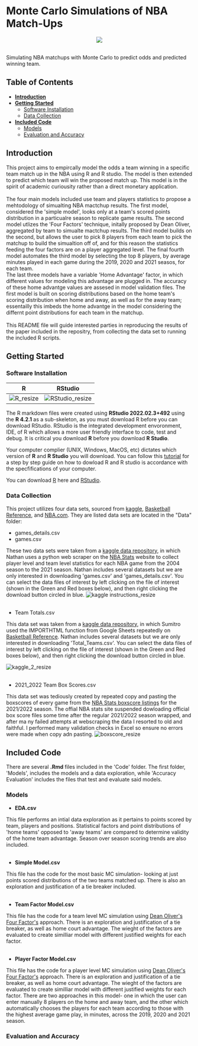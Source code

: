 # Monte Carlo Simulations of NBA Match-Ups
<p align="center">
<img src="https://user-images.githubusercontent.com/110261952/182031204-acd0016e-466a-4931-ae8e-be0f6aeac74a.png" />
</p>
  <br />
 Simulating NBA matchups with Monte Carlo to predict odds and predicted winning team. 

## Table of Contents
- [**Introduction**](https://github.com/ACM40960/project-eileenkhoury#introduction)
- [**Getting Started**](https://github.com/ACM40960/project-eileenkhoury#getting-started)
  - [Software Installation](https://github.com/ACM40960/project-eileenkhouryt#software-installation)
  - [Data Collection](https://github.com/ACM40960/project-eileenkhouryt#data-collection)
- [**Included Code**](https://github.com/ACM40960/project-eileenkhouryt#included-code)
  - [Models](https://github.com/ACM40960/project-eileenkhouryt#r/r-studio)
  - [Evaluation and Accuracy]()

## Introduction
 This project aims to empircally model the odds a team winning in a specific team match up in the NBA using R and R studio. The model is then extended to predict which team will win the proposed match up. This model is in the spirit of academic curiousity rather than a direct monetary application. 
<br />
<br />
The four main models included use team and players statistics to propose a mehtodology of simualting NBA mactchup results. The first model, considered the 'simple model', looks only at a team's scored points distribution in a particualre season to replicate game results. The second model utlizes the 'Four Factors' technique, initally proposed by Dean Oliver, aggregated by team to simualte mactchup results. The third model builds on the second, but allows the user to pick 8 players from each team to pick the matchup to build the simualtion off of, and for this reason the statistics feeding the four factors are on a player aggregated level. The final fourth model automates the third model by selecting the top 8 players, by average minutes played in each game during the 2019, 2020 and 2021 seasos, for each team. 
<br />
The last three models have a variable 'Home Advantage' factor, in which different values for modeling this advantage are plugged in. The accuracy of these home advantge values are assesed in model validation files. The first model is built on scoring distributions based on the home team's scoring distribution when home and away, as well as for the away team; essentailly this imbeds the home advantge in the model considering the differnt point distributions for each team in the matchup. 
<br />
<br />
This README file will guide interested parties in reproducing the results of the paper included in the repositry, from collecting the data set to running the included R scripts. 
 
 ## Getting Started
 
 ### Software Installation
R                          |  RStudio
:-------------------------:|:-------------------------:
![R_resize](https://user-images.githubusercontent.com/110261952/182035430-c2ca75d5-0553-41cc-812b-ff2ee51146c3.png) |![RStudio_resize](https://user-images.githubusercontent.com/110261952/182035438-912e4851-2e4e-43f6-b574-170cb6d49328.png)

The R markdown files were created using **RStudio 2022.02.3+492** using the **R 4.2.1** as a sub-skeleton, as you must download R before you can download RStudio. RStudio is the integrated development envoronment, IDE, of R which allows a more user friendly interface to code, test and debug. It is critical you download **R** before you download **R Studio**. 

Your computer complier (UNIX, Windows, MacOS, etc) dictates which version of **R** and **R Studio** you will download. You can follow this [tutorial](https://www.projectpro.io/recipes/download-and-install-r-and-rstudio) for a step by step guide on how to dowload R and R studio is accordance with the specfifications of your computer. 

You can download [R](https://www.r-project.org/) here and [RStudio](https://www.rstudio.com/products/rstudio/download/). 

 ### Data Collection
 This project utilizes four data sets, sourced  from [kaggle](https://www.kaggle.com/), [Basketball Reference](https://www.basketball-reference.com/), and 
 [NBA.com](https://www.basketball-reference.com/). They are listed data sets are located in the "Data" folder:
 - games_details.csv 
 - games.csv 
 
These two data sets were taken from a [kaggle data repository](https://www.kaggle.com/datasets/nathanlauga/nba-games), in which Nathan uses a python web scraper on the [NBA Stats](https://www.nba.com/stats/) website to collect player level and team level statistics for each NBA game from the 2004 season to the 2021 season. Nathan includes several datasets but we are only interested in downloading 'games.csv' and 'games_details.csv'. You can select the data files of interest by left clicking on the file of interest (shown in the Green and Red boxes below), and then right clicking the download button circled in blue. 
![kaggle instructions_resize](https://user-images.githubusercontent.com/110261952/182036976-53aa30a7-e147-45db-a3be-665dd62eecd4.png)
<br />
<br />
- Team Totals.csv

This data set was taken from a [kaggle data repository](https://www.kaggle.com/datasets/sumitrodatta/nba-aba-baa-stats?select=Team+Totals.csv), in which Sumitro used the IMPORTHTML function from Google Sheets repeatedly on [Basketball Reference](https://www.basketball-reference.com/). Nathan includes several datasets but we are only interested in downloading 'Total_Teams.csv'. You can select the data files of interest by left clicking on the file of interest (shown in the Green and Red boxes below), and then right clicking the download button circled in blue. 

![kaggle_2_resize](https://user-images.githubusercontent.com/110261952/182037287-0e7c9e16-d12b-44c5-b296-ed6884847766.png)
<br />
<br />
- 2021_2022 Team Box Scores.csv

This data set was tediously created by repeated copy and pasting the boxscores of every game from the [NBA Stats boxscore listings](https://www.nba.com/stats/teams/boxscores/?sort=gdate&dir=1&Season=2021-22&SeasonType=Regular%20Season) for the 2021/2022 season. The offial NBA stats site suspended  dowloading  official box score files some time after the regular 2021/2022 season wrapped, and after  ma ny failed attempts at webscraping the data I resorted to old and faithful. I performed many validation checks in Excel so ensure no errors were made when copy adn pasting. 
![boxscore_resize](https://user-images.githubusercontent.com/110261952/182038020-95646365-a2f0-45a2-a56b-f6f6259f2d59.png)


 ## Included Code
There are several **.Rmd** files included in the 'Code' folder. The first folder, 'Models', includes the models and a data exploration, while 'Accuracy Evaluation' includes the files that test and evaluate said models. 
 ### Models
 
 - **EDA.csv**

This file performs an intial data exploration as it pertains to points scored by team, players and positions. Statistical factors and point distributions of 'home teams'  opposed to 'away teams' are compared to determine validity of the home team advantage. Season over season scoring trends are also included. 
<br />
<br />
 - **Simple Model.csv**
 
This file has the code for the most basic MC simulation- looking at just points scored distributions of the two teams matched up. There is also an exploration and justification of a tie breaker included.
<br />
<br />
 - **Team Factor Model.csv**

This file has the code for a team level MC simulation using [Dean Oliver's Four Factor's](http://www.basketballonpaper.com/index.html) approach. There is an exploration and justification of a tie breaker, as well as home court advantage. The wieght of the factors are evaluated to create similliar model with different justified weights for each factor. 
<br />
<br />
 - **Player Factor Model.csv**
 
 This file has the code for a player level MC simulation using [Dean Oliver's Four Factor's](http://www.basketballonpaper.com/index.html) approach. There is an exploration and justification of a tie breaker, as well as home court advantage. The wieght of the factors are evaluated to create similliar model with different justified weights for each factor. There are two approaches in this model- one in which the user can enter manually 8 players on the home and away team, and the other which automatically chooses the players for each team according to those with the highest average game play, in minutes, across the 2019, 2020 and 2021 season. 
 
 ### Evaluation and Accuracy
